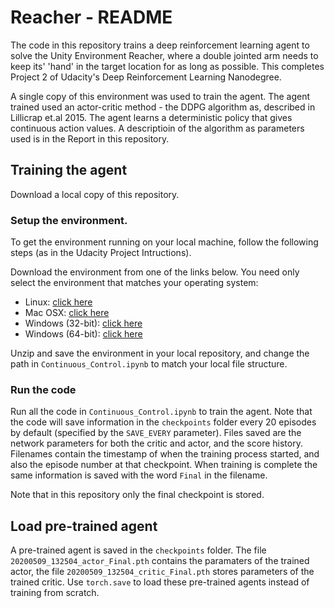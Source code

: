 # Reacher - README

The code in this repository trains a deep reinforcement learning agent to solve the Unity Environment Reacher, where a double jointed arm needs to keep its' 'hand' in the target location for as long as possible. This completes Project 2 of Udacity's Deep Reinforcement Learning Nanodegree. <br>

A single copy of this environment was used to train the agent. The agent trained used an actor-critic method - the DDPG algorithm as, described in Lillicrap et.al 2015. The agent learns a deterministic policy that gives continuous action values. A descriptioin of the algorithm as parameters used is in the Report in this repository.



## Training the agent

Download a local copy of this repository.

### Setup the environment.

To get the environment running on your local machine, follow the following steps (as in the Udacity Project Intructions).

Download the environment from one of the links below.  You need only select the environment that matches your operating system:

* Linux: [click here](https://s3-us-west-1.amazonaws.com/udacity-drlnd/P2/Reacher/one_agent/Reacher_Linux.zip)
* Mac OSX: [click here](https://s3-us-west-1.amazonaws.com/udacity-drlnd/P2/Reacher/one_agent/Reacher.app.zip)
* Windows (32-bit): [click here](https://s3-us-west-1.amazonaws.com/udacity-drlnd/P2/Reacher/one_agent/Reacher_Windows_x86.zip)
* Windows (64-bit): [click here](https://s3-us-west-1.amazonaws.com/udacity-drlnd/P2/Reacher/one_agent/Reacher_Windows_x86_64.zip)

Unzip and save the environment in your local repository, and change the path in `Continuous_Control.ipynb` to match your local file structure.

### Run the code

Run all the code in `Continuous_Control.ipynb` to train the agent. Note that the code will save information in the `checkpoints` folder every 20 episodes by default (specified by the `SAVE_EVERY` parameter). Files saved are the network parameters for both the critic and actor, and the score history. Filenames contain the timestamp of when the training process started, and also the episode number at that checkpoint. When training is complete the same information is saved with the word `Final` in the filename. <br> 

Note that in this repository only the final checkpoint is stored.

## Load pre-trained agent

A pre-trained agent is saved in the `checkpoints` folder. The file `20200509_132504_actor_Final.pth` contains the paramaters of the trained actor, the file `20200509_132504_critic_Final.pth` stores parameters of the trained critic. Use `torch.save` to load these pre-trained agents instead of training from scratch.
